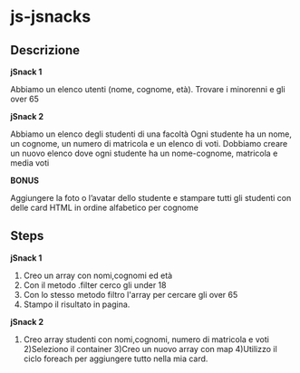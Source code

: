  js-jsnacks
===
## Descrizione

**jSnack 1**

Abbiamo un elenco utenti (nome, cognome, età).
Trovare i minorenni e gli over 65

**jSnack 2**

Abbiamo un elenco degli studenti di una facoltà
Ogni studente ha un nome, un cognome, un numero di matricola e un elenco di voti.
Dobbiamo creare un nuovo elenco dove ogni studente ha un nome-cognome, matricola e media voti

**BONUS**

Aggiungere la foto o l’avatar dello studente e stampare tutti gli studenti con delle card HTML in ordine alfabetico per cognome

## Steps
**jSnack 1**

1) Creo un array con nomi,cognomi ed età
2) Con il metodo .filter cerco gli under 18
3) Con lo stesso metodo filtro l'array per cercare gli over 65
4) Stampo il risultato in pagina.

**jSnack 2**

1) Creo array studenti con nomi,cognomi, numero di matricola e    voti
2)Seleziono il container
3)Creo un nuovo array con map 
4)Utilizzo il ciclo foreach per aggiungere tutto nella mia card.
